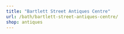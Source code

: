 ```yaml
---
title: "Bartlett Street Antiques Centre"
url: /bath/bartlett-street-antiques-centre/
shop: antiques
---
```

